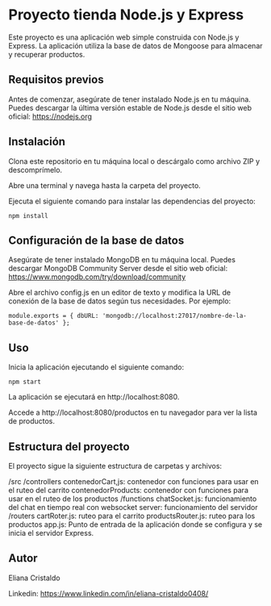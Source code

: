 ﻿# Proyecto tienda  Node.js y Express
Este proyecto es una aplicación web simple construida con Node.js y Express. La aplicación utiliza la base de datos de Mongoose para almacenar y recuperar productos.

## Requisitos previos 
Antes de comenzar, asegúrate de tener instalado Node.js en tu máquina. Puedes descargar la última versión estable de Node.js desde el sitio web oficial: https://nodejs.org

## Instalación 
Clona este repositorio en tu máquina local o descárgalo como archivo ZIP y descomprímelo.

Abre una terminal y navega hasta la carpeta del proyecto.

Ejecuta el siguiente comando para instalar las dependencias del proyecto:

`npm install`

## Configuración de la base de datos
Asegúrate de tener instalado MongoDB en tu máquina local. Puedes descargar MongoDB Community Server desde el sitio web oficial: https://www.mongodb.com/try/download/community

Abre el archivo config.js en un editor de texto y modifica la URL de conexión de la base de datos según tus necesidades. Por ejemplo:

`module.exports = {
  dbURL: 'mongodb://localhost:27017/nombre-de-la-base-de-datos'
};`

## Uso
Inicia la aplicación ejecutando el siguiente comando:

`npm start`

La aplicación se ejecutará en http://localhost:8080.

Accede a http://localhost:8080/productos en tu navegador para ver la lista de productos.

## Estructura del proyecto
El proyecto sigue la siguiente estructura de carpetas y archivos:

/src
  /controllers
    contenedorCart,js: contenedor con funciones para usar en el ruteo del carrito
    contenedorProducts: contenedor con funciones para usar en el ruteo de los productos
  /functions
    chatSocket.js: funcionamiento del chat en tiempo real con websocket
    server: funcionamiento del servidor
  /routers
    cartRoter.js: ruteo para el carrito
    productsRouter.js: ruteo para los productos
  app.js: Punto de entrada de la aplicación donde se configura y se inicia el servidor Express.


## Autor 
Eliana Cristaldo

Linkedin: https://www.linkedin.com/in/eliana-cristaldo0408/
